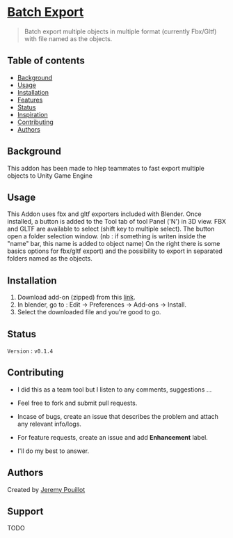 # [Batch Export](https://github.com/Dieedi/Batch_Export/)

> Batch export multiple objects in multiple format (currently Fbx/Gltf) with file named as the objects.

## Table of contents

* [Background](#background)
* [Usage](#usage)
* [Installation](#installation)
* [Features](#features)
* [Status](#status)
* [Inspiration](#inspiration)
* [Contributing](#contributing)
* [Authors](#authors)

## Background

This addon has been made to hlep teammates to fast export multiple objects to Unity Game Engine

## Usage

This Addon uses fbx and gltf exporters included with Blender.
Once installed, a button is added to the Tool tab of tool Panel ('N') in 3D view.
FBX and GLTF are available to select (shift key to multiple select).
The button open a folder selection window. (nb : if something is writen inside the "name" bar, this name is added to object name)
On the right there is some basics options for fbx/gltf export) and the possibility to export in separated folders named as the objects.

## Installation

1. Download add-on (zipped) from this [link](https://github.com/Dieedi/Batch_Export/releases/tag/v0.1.4).
2. In blender, go to : Edit -> Preferences -> Add-ons -> Install.
3. Select the downloaded file and you're good to go.



## Status

`Version` : `v0.1.4`


## Contributing

  * I did this as a team tool but I listen to any comments, suggestions ...

  * Feel free to fork and submit pull requests.

  * Incase of bugs, create an issue that describes the problem
    and attach any relevant info/logs.

  * For feature requests, create an issue and add **Enhancement** label.

  * I'll do my best to answer.

## Authors

Created by [Jeremy Pouillot](https://github.com/Dieedi)

## Support

TODO
